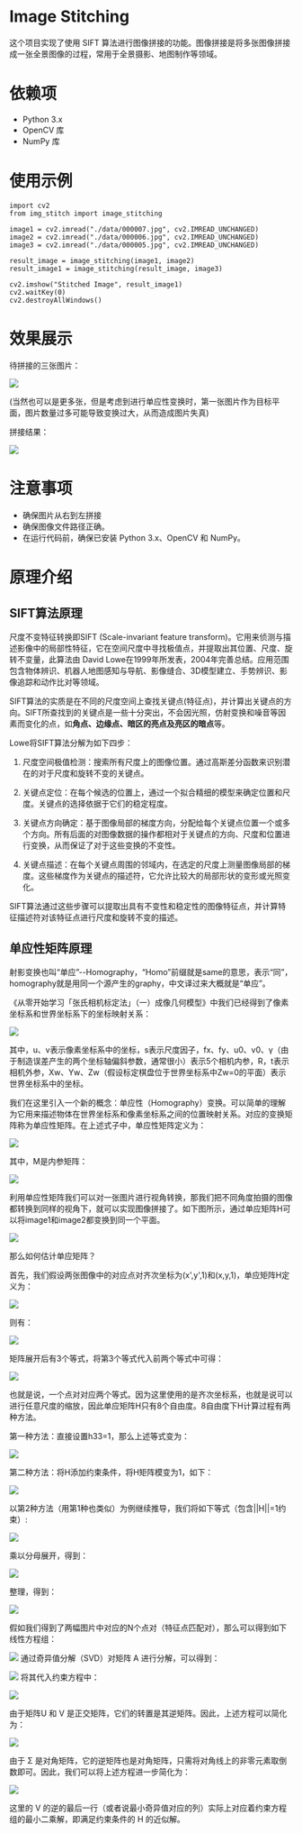 # Image Stitching
这个项目实现了使用 SIFT 算法进行图像拼接的功能。图像拼接是将多张图像拼接成一张全景图像的过程，常用于全景摄影、地图制作等领域。

# 依赖项
- Python 3.x
- OpenCV 库
- NumPy 库
# 使用示例
```
import cv2
from img_stitch import image_stitching

image1 = cv2.imread("./data/000007.jpg", cv2.IMREAD_UNCHANGED)
image2 = cv2.imread("./data/000006.jpg", cv2.IMREAD_UNCHANGED)
image3 = cv2.imread("./data/000005.jpg", cv2.IMREAD_UNCHANGED)

result_image = image_stitching(image1, image2)
result_image1 = image_stitching(result_image, image3)

cv2.imshow("Stitched Image", result_image1)
cv2.waitKey(0)
cv2.destroyAllWindows()
```
# 效果展示
待拼接的三张图片：

![](https://cdn.jsdelivr.net/gh/SparKgod1/img/%7B6E7BC47C-A2F6-4140-A1FA-00CE1BC3C619%7D.png)

(当然也可以是更多张，但是考虑到进行单应性变换时，第一张图片作为目标平面，图片数量过多可能导致变换过大，从而造成图片失真)

拼接结果：

![](https://cdn.jsdelivr.net/gh/SparKgod1/img/%7B7C1A353F-8B0C-4e3a-A26B-1771D721594F%7D.png)

# 注意事项
- 确保图片从右到左拼接
- 确保图像文件路径正确。
- 在运行代码前，确保已安装 Python 3.x、OpenCV 和 NumPy。

# 原理介绍
## SIFT算法原理
尺度不变特征转换即SIFT (Scale-invariant feature transform)。它用来侦测与描述影像中的局部性特征，它在空间尺度中寻找极值点，并提取出其位置、尺度、旋转不变量，此算法由 David Lowe在1999年所发表，2004年完善总结。应用范围包含物体辨识、机器人地图感知与导航、影像缝合、3D模型建立、手势辨识、影像追踪和动作比对等领域。

SIFT算法的实质是在不同的尺度空间上查找关键点(特征点)，并计算出关键点的方向。SIFT所查找到的关键点是一些十分突出，不会因光照，仿射变换和噪音等因素而变化的点，如**角点、边缘点、暗区的亮点及亮区的暗点**等。

Lowe将SIFT算法分解为如下四步：

1. 尺度空间极值检测：搜索所有尺度上的图像位置。通过高斯差分函数来识别潜在的对于尺度和旋转不变的关键点。

2. 关键点定位：在每个候选的位置上，通过一个拟合精细的模型来确定位置和尺度。关键点的选择依据于它们的稳定程度。

3. 关键点方向确定：基于图像局部的梯度方向，分配给每个关键点位置一个或多个方向。所有后面的对图像数据的操作都相对于关键点的方向、尺度和位置进行变换，从而保证了对于这些变换的不变性。

4. 关键点描述：在每个关键点周围的邻域内，在选定的尺度上测量图像局部的梯度。这些梯度作为关键点的描述符，它允许比较大的局部形状的变形或光照变化。

SIFT算法通过这些步骤可以提取出具有不变性和稳定性的图像特征点，并计算特征描述符对该特征点进行尺度和旋转不变的描述。

## 单应性矩阵原理
射影变换也叫“单应”--Homography，“Homo”前缀就是same的意思，表示“同”，homography就是用同一个源产生的graphy，中文译过来大概就是“单应”。

《从零开始学习「张氏相机标定法」（一）成像几何模型》中我们已经得到了像素坐标系和世界坐标系下的坐标映射关系：

![](https://cdn.jsdelivr.net/gh/SparKgod1/img/%7BC2C3AABC-4BDE-4920-B7F8-F431C80F8964%7D.png)

其中，u、v表示像素坐标系中的坐标，s表示尺度因子，fx、fy、u0、v0、γ（由于制造误差产生的两个坐标轴偏斜参数，通常很小）表示5个相机内参，R，t表示相机外参，Xw、Yw、Zw（假设标定棋盘位于世界坐标系中Zw=0的平面）表示世界坐标系中的坐标。

我们在这里引入一个新的概念：单应性（Homography）变换。可以简单的理解为它用来描述物体在世界坐标系和像素坐标系之间的位置映射关系。对应的变换矩阵称为单应性矩阵。在上述式子中，单应性矩阵定义为：

![](https://cdn.jsdelivr.net/gh/SparKgod1/img/%7B2D7391EF-1C2C-4dd0-8EF7-611A21F71FD6%7D.png)

其中，M是内参矩阵：

![](https://cdn.jsdelivr.net/gh/SparKgod1/img/%7B9F29B358-8788-43e7-87AC-42049024AE4B%7D.png)

利用单应性矩阵我们可以对一张图片进行视角转换，那我们把不同角度拍摄的图像都转换到同样的视角下，就可以实现图像拼接了。如下图所示，通过单应矩阵H可以将image1和image2都变换到同一个平面。

![](https://cdn.jsdelivr.net/gh/SparKgod1/img/%7B33AEAFC6-21BC-4871-AD32-3BF3427AF85B%7D.png)

那么如何估计单应矩阵？

首先，我们假设两张图像中的对应点对齐次坐标为(x',y',1)和(x,y,1)，单应矩阵H定义为：

![](https://cdn.jsdelivr.net/gh/SparKgod1/img/294c98c9eb8427c90f9db1b8f451e4da.png)

则有：

![](https://cdn.jsdelivr.net/gh/SparKgod1/img/10e1549705673ce00f50bcc2afed1800.png)

矩阵展开后有3个等式，将第3个等式代入前两个等式中可得：

![](https://cdn.jsdelivr.net/gh/SparKgod1/img/5db93b8a634dddd6bfe37f1badbdb47d.png)

也就是说，一个点对对应两个等式。因为这里使用的是齐次坐标系，也就是说可以进行任意尺度的缩放，因此单应矩阵H只有8个自由度。8自由度下H计算过程有两种方法。

第一种方法：直接设置h33=1，那么上述等式变为：

![](https://cdn.jsdelivr.net/gh/SparKgod1/img/eab31fd7ddfc3f418e539b38bb636dc8.png)

第二种方法：将H添加约束条件，将H矩阵模变为1，如下：

![](https://cdn.jsdelivr.net/gh/SparKgod1/img/5328b51139a920815b7bc18af501c582.png)

以第2种方法（用第1种也类似）为例继续推导，我们将如下等式（包含||H||=1约束）:

![](https://cdn.jsdelivr.net/gh/SparKgod1/img/%7B86624292-537C-4b74-BE26-9A5971136C3F%7D.png)

乘以分母展开，得到：

![](https://cdn.jsdelivr.net/gh/SparKgod1/img/%7B433024AF-604D-4ce6-BA9D-263D3338185E%7D.png)

整理，得到：

![](https://cdn.jsdelivr.net/gh/SparKgod1/img/%7B279846D2-6888-43ad-BA23-3EA3D17763AC%7D.png)

假如我们得到了两幅图片中对应的N个点对（特征点匹配对），那么可以得到如下线性方程组：

![](https://cdn.jsdelivr.net/gh/SparKgod1/img/%7BD8BF6682-BBA5-4636-984B-E7523C0EDC3D%7D.png)
通过奇异值分解（SVD）对矩阵 A 进行分解，可以得到：

![](https://cdn.jsdelivr.net/gh/SparKgod1/img/%7B326557A4-B012-41c9-817E-A50E265F760A%7D.png)
将其代入约束方程中：

![](https://cdn.jsdelivr.net/gh/SparKgod1/img/%7B3E5D7B6F-4B77-46c6-A67E-3FD85C20876D%7D.png)

由于矩阵U 和 V 是正交矩阵，它们的转置是其逆矩阵。因此，上述方程可以简化为：

![](https://cdn.jsdelivr.net/gh/SparKgod1/img/%7B3325851C-FD98-4c95-881F-79AD90254EE6%7D.png)

由于 Σ 是对角矩阵，它的逆矩阵也是对角矩阵，只需将对角线上的非零元素取倒数即可。因此，我们可以将上述方程进一步简化为：

![](https://cdn.jsdelivr.net/gh/SparKgod1/img/%7BC68BF151-E202-4470-85AB-67A6EC8778A5%7D.png)

这里的 V 的逆的最后一行（或者说最小奇异值对应的列）实际上对应着约束方程组的最小二乘解，即满足约束条件的 H 的近似解。


